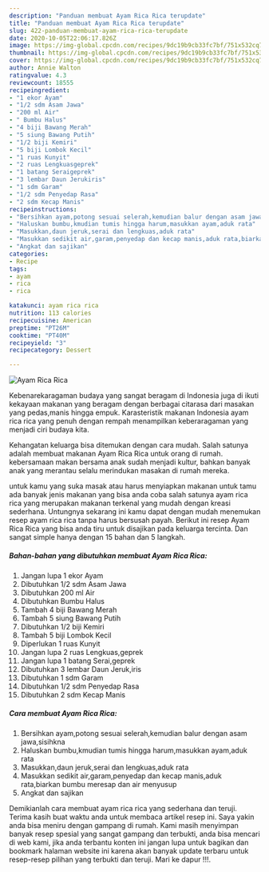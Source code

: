 ```yaml
---
description: "Panduan membuat Ayam Rica Rica terupdate"
title: "Panduan membuat Ayam Rica Rica terupdate"
slug: 422-panduan-membuat-ayam-rica-rica-terupdate
date: 2020-10-05T22:06:17.826Z
image: https://img-global.cpcdn.com/recipes/9dc19b9cb33fc7bf/751x532cq70/ayam-rica-rica-foto-resep-utama.jpg
thumbnail: https://img-global.cpcdn.com/recipes/9dc19b9cb33fc7bf/751x532cq70/ayam-rica-rica-foto-resep-utama.jpg
cover: https://img-global.cpcdn.com/recipes/9dc19b9cb33fc7bf/751x532cq70/ayam-rica-rica-foto-resep-utama.jpg
author: Annie Walton
ratingvalue: 4.3
reviewcount: 18555
recipeingredient:
- "1 ekor Ayam"
- "1/2 sdm Asam Jawa"
- "200 ml Air"
- " Bumbu Halus"
- "4 biji Bawang Merah"
- "5 siung Bawang Putih"
- "1/2 biji Kemiri"
- "5 biji Lombok Kecil"
- "1 ruas Kunyit"
- "2 ruas Lengkuasgeprek"
- "1 batang Seraigeprek"
- "3 lembar Daun Jerukiris"
- "1 sdm Garam"
- "1/2 sdm Penyedap Rasa"
- "2 sdm Kecap Manis"
recipeinstructions:
- "Bersihkan ayam,potong sesuai selerah,kemudian balur dengan asam jawa,sisihkna"
- "Haluskan bumbu,kmudian tumis hingga harum,masukkan ayam,aduk rata"
- "Masukkan,daun jeruk,serai dan lengkuas,aduk rata"
- "Masukkan sedikit air,garam,penyedap dan kecap manis,aduk rata,biarkan bumbu meresap dan air menyusup"
- "Angkat dan sajikan"
categories:
- Recipe
tags:
- ayam
- rica
- rica

katakunci: ayam rica rica 
nutrition: 113 calories
recipecuisine: American
preptime: "PT26M"
cooktime: "PT40M"
recipeyield: "3"
recipecategory: Dessert

---
```



![Ayam Rica Rica](https://img-global.cpcdn.com/recipes/9dc19b9cb33fc7bf/751x532cq70/ayam-rica-rica-foto-resep-utama.jpg)

Kebenarekaragaman budaya yang sangat beragam di Indonesia juga di ikuti kekayaan makanan yang beragam dengan berbagai citarasa dari masakan yang pedas,manis hingga empuk. Karasteristik makanan Indonesia ayam rica rica yang penuh dengan rempah menampilkan keberaragaman yang menjadi ciri budaya kita.




Kehangatan keluarga bisa ditemukan dengan cara mudah. Salah satunya adalah membuat makanan Ayam Rica Rica untuk orang di rumah. kebersamaan makan bersama anak sudah menjadi kultur, bahkan banyak anak yang merantau selalu merindukan masakan di rumah mereka.

untuk kamu yang suka masak atau harus menyiapkan makanan untuk tamu ada banyak jenis makanan yang bisa anda coba salah satunya ayam rica rica yang merupakan makanan terkenal yang mudah dengan kreasi sederhana. Untungnya sekarang ini kamu dapat dengan mudah menemukan resep ayam rica rica tanpa harus bersusah payah.
Berikut ini resep Ayam Rica Rica yang bisa anda tiru untuk disajikan pada keluarga tercinta. Dan sangat simple hanya dengan 15 bahan dan 5 langkah.


<!--inarticleads1-->

##### Bahan-bahan yang dibutuhkan membuat Ayam Rica Rica:

1. Jangan lupa 1 ekor Ayam
1. Dibutuhkan 1/2 sdm Asam Jawa
1. Dibutuhkan 200 ml Air
1. Dibutuhkan  Bumbu Halus
1. Tambah 4 biji Bawang Merah
1. Tambah 5 siung Bawang Putih
1. Dibutuhkan 1/2 biji Kemiri
1. Tambah 5 biji Lombok Kecil
1. Diperlukan 1 ruas Kunyit
1. Jangan lupa 2 ruas Lengkuas,geprek
1. Jangan lupa 1 batang Serai,geprek
1. Dibutuhkan 3 lembar Daun Jeruk,iris
1. Dibutuhkan 1 sdm Garam
1. Dibutuhkan 1/2 sdm Penyedap Rasa
1. Dibutuhkan 2 sdm Kecap Manis




<!--inarticleads2-->

##### Cara membuat  Ayam Rica Rica:

1. Bersihkan ayam,potong sesuai selerah,kemudian balur dengan asam jawa,sisihkna
1. Haluskan bumbu,kmudian tumis hingga harum,masukkan ayam,aduk rata
1. Masukkan,daun jeruk,serai dan lengkuas,aduk rata
1. Masukkan sedikit air,garam,penyedap dan kecap manis,aduk rata,biarkan bumbu meresap dan air menyusup
1. Angkat dan sajikan




Demikianlah cara membuat ayam rica rica yang sederhana dan teruji. Terima kasih buat waktu anda untuk membaca artikel resep ini. Saya yakin anda bisa meniru dengan gampang di rumah. Kami masih menyimpan banyak resep spesial yang sangat gampang dan terbukti, anda bisa mencari di web kami, jika anda terbantu konten ini jangan lupa untuk bagikan dan bookmark halaman website ini karena akan banyak update terbaru untuk resep-resep pilihan yang terbukti dan teruji. Mari ke dapur !!!. 

